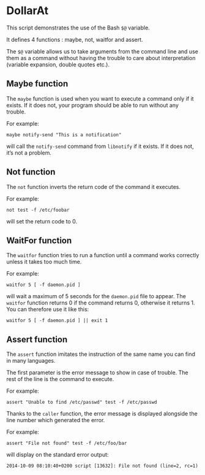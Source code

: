 DollarAt
========

This script demonstrates the use of the Bash `$@` variable.

It defines 4 functions : maybe, not, waitfor and assert.

The `$@` variable allows us to take arguments from the command line and use them
as a command without having the trouble to care about interpretation (variable
expansion, double quotes etc.).

Maybe function
--------------

The `maybe` function is used when you want to execute a command only if it
exists. If it does not, your program should be able to run without any trouble.

For example:

    maybe notify-send "This is a notification"

will call the `notify-send` command from `libnotify` if it exists. If it does
not, it’s not a problem.

Not function
--------------

The `not` function inverts the return code of the command it executes.

For example:

    not test -f /etc/foobar

will set the return code to 0.

WaitFor function
----------------

The `waitfor` function tries to run a function until a command works correctly
unless it takes too much time.

For example:

    waitfor 5 [ -f daemon.pid ]

will wait a maximum of 5 seconds for the `daemon.pid` file to appear. The
`waitfor` function returns 0 if the command returns 0, otherwise it returns 1.
You can therefore use it like this:

    waitfor 5 [ -f daemon.pid ] || exit 1

Assert function
---------------

The `assert` function imitates the instruction of the same name you can find in
many languages.

The first parameter is the error message to show in case of trouble. The rest of
the line is the command to execute.

For example:

    assert "Unable to find /etc/passwd" test -f /etc/passwd

Thanks to the `caller` function, the error message is displayed alongside the
line number which generated the error.

For example:

    assert "File not found" test -f /etc/foo/bar

will display on the standard error output:

    2014-10-09 08:10:40+0200 script [13632]: File not found (line=2, rc=1)
